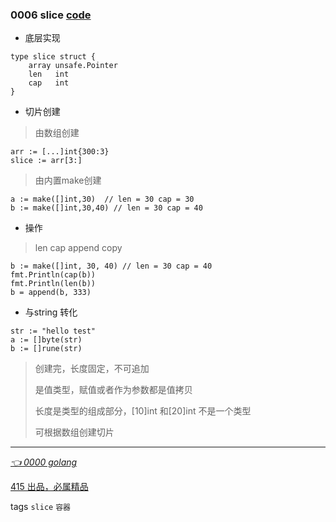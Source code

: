 
### 0006 slice [code](demo/slice/slice_test.go)
- 底层实现
```
type slice struct {
	array unsafe.Pointer
	len   int
	cap   int
}
```
- 切片创建
> 由数组创建
```
arr := [...]int{300:3}
slice := arr[3:]
```
> 由内置make创建
```
a := make([]int,30)  // len = 30 cap = 30
b := make([]int,30,40) // len = 30 cap = 40
```
- 操作
> len cap append copy
```
b := make([]int, 30, 40) // len = 30 cap = 40
fmt.Println(cap(b))
fmt.Println(len(b))
b = append(b, 333)
```
- 与string 转化
```
str := "hello test"
a := []byte(str)
b := []rune(str)
```
> 创建完，长度固定，不可追加
>
> 是值类型，赋值或者作为参数都是值拷贝
>
> 长度是类型的组成部分，[10]int 和[20]int 不是一个类型
>
> 可根据数组创建切片
>


---
*[👈 0000 golang](0000golang.md)*

[415 出品，必属精品](../note.md) 

tags `slice` `容器`



